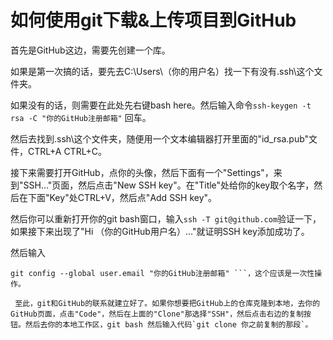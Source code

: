 # 如何使用git下载&上传项目到GitHub

首先是GitHub这边，需要先创建一个库。

如果是第一次搞的话，要先去C:\Users\（你的用户名）找一下有没有.ssh\这个文件夹。

如果没有的话，则需要在此处先右键bash here。然后输入命令`ssh-keygen -t rsa -C "你的GitHub注册邮箱"` 回车。

然后去找到.ssh\这个文件夹，随便用一个文本编辑器打开里面的"id_rsa.pub"文件，CTRL+A CTRL+C。

接下来需要打开GitHub，点你的头像，然后下面有一个"Settings"，来到"SSH..."页面，然后点击"New SSH key"。在"Title"处给你的key取个名字，然后在下面"Key"处CTRL+V，然后点"Add SSH key"。

然后你可以重新打开你的git bash窗口，输入`ssh -T git@github.com`验证一下，如果接下来出现了"Hi （你的GitHub用户名）..."就证明SSH key添加成功了。

然后输入
```git config --global user.name  "你的GitHub用户名"
git config --global user.email "你的GitHub注册邮箱" ```，这个应该是一次性操作。

 至此，git和GitHub的联系就建立好了。如果你想要把GitHub上的仓库克隆到本地，去你的GitHub页面，点击"Code"，然后在上面的"Clone"那选择"SSH"，然后点击右边的复制按钮。然后去你的本地工作区，git bash 然后输入代码`git clone 你之前复制的那段`。


